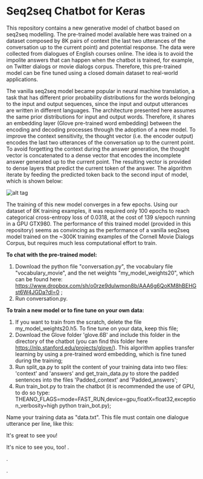 # Seq2seq Chatbot for Keras
This repository contains a new generative model of chatbot based on seq2seq modelling. The pre-trained model available here was trained on a dataset composed by 8K pairs of context (the last two utterances of the conversation up to the current point) and potential response. The data were collected from dialogues of English courses online. The idea is to avoid the impolite answers that can happen when the chatbot is trained, for example, on Twitter dialogs or movie dialogs corpus. Therefore, this pre-trained model can be fine tuned using a closed domain dataset to real-world applications.

The vanilla seq2seq model became popular in neural machine translation, a task that has different prior probability distributions for the words belonging to the input and output sequences, since the input and output utterances are written in different languages. The architecture presented here assumes the same prior distributions for input and output words. Therefore, it shares an embedding layer (Glove pre-trained word embedding) between the encoding and decoding processes through the adoption of a new model. To improve the context sensitivity, the thought vector (i.e. the encoder output) encodes the last two utterances of the conversation up to the current point. To avoid forgetting the context during the answer generation, the thought vector is concatenated to a dense vector that encodes the incomplete answer generated up to the current point. The resulting vector is provided to dense layers that predict the current token of the answer. The algorithm iterate by feeding the predicted token back to the second input of model, which is shown below:

![alt tag](https://github.com/oswaldoludwig/Seq2seq-Chatbot-for-Keras/blob/master/model_graph.png)

The training of this new model converges in a few epochs. Using our dataset of 8K training examples, it was required only 100 epochs to reach categorical cross-entropy loss of 0.0318, at the cost of 139 s/epoch running in a GPU GTX980. The performance of this trained model (provided in this repository) seems as convincing as the performance of a vanilla seq2seq model trained on the ~300K training examples of the Cornell Movie Dialogs Corpus, but requires much less computational effort to train.

**To chat with the pre-trained model:**

1. Download the python file "conversation.py", the vocabulary file "vocabulary_movie", and the net weights "my_model_weights20", which can be found here: https://www.dropbox.com/sh/o0rze9dulwmon8b/AAA6g6QoKM8hBEHGst6W4JGDa?dl=0 ;
2. Run conversation.py.
 
**To train a new model or to fine tune on your own data:**

1. If you want to train from the scratch, delete the file my_model_weights20.h5. To fine tune on your data, keep this file;
2. Download the Glove folder 'glove.6B' and include this folder in the directory of the chatbot (you can find this folder here https://nlp.stanford.edu/projects/glove/). This algorithm applies transfer learning by using a pre-trained word embedding, which is fine tuned during the training;
3. Run split_qa.py to split the content of your training data into two files: 'context' and 'answers' and get_train_data.py to store the padded sentences into the files 'Padded_context' and 'Padded_answers';
4. Run train_bot.py to train the chatbot (it is recommended the use of GPU, to do so type: THEANO_FLAGS=mode=FAST_RUN,device=gpu,floatX=float32,exception_verbosity=high python train_bot.py);

Name your training data as "data.txt". This file must contain one dialogue utterance per line, like this:

It's great to see you!

It's nice to see you, too!
.

.

.
